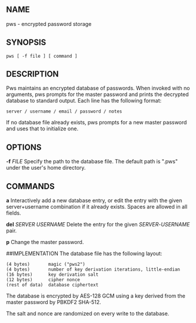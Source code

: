## NAME
pws - encrypted password storage

## SYNOPSIS
	pws [ -f file ] [ command ]

## DESCRIPTION
Pws maintains an encrypted database of passwords. When invoked with no arguments, pws prompts for the master password and prints the decrypted database to standard output. Each line has the following format:

	server / username / email / password / notes

If no database file already exists, pws prompts for a new master password and uses that to initialize one.

## OPTIONS
**-f** *FILE*
Specify the path to the database file. The default path is ".pws" under the user's home directory.

## COMMANDS
**a**
Interactively add a new database entry, or edit the entry with the given server+username combination if it already exists. Spaces are allowed in all fields.

**del** *SERVER* *USERNAME*
Delete the entry for the given *SERVER*-*USERNAME* pair.

**p**
Change the master password.

##IMPLEMENTATION
The database file has the following layout:

	(4 bytes)       magic ("pws2")
	(4 bytes)       number of key derivation iterations, little-endian
	(16 bytes)      key derivation salt
	(12 bytes)      cipher nonce
	(rest of data)  database ciphertext

The database is encrypted by AES-128 GCM using a key derived from the master password by PBKDF2 SHA-512.

The salt and nonce are randomized on every write to the database.
